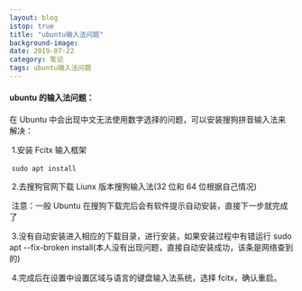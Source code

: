 ```yaml
---
layout: blog
istop: true
title: "ubuntu输入法问题"
background-image:
date: 2019-07-22
category: 笔记
tags: ubuntu输入法问题
---
```


#### ubuntu 的输入法问题：

在 Ubuntu 中会出现中文无法使用数字选择的问题，可以安装搜狗拼音输入法来解决：

​ 1.安装 Fcitx 输入框架

​ `sudo apt install`

​ 2.去搜狗官网下载 Liunx 版本搜狗输入法(32 位和 64 位根据自己情况)

​ 注意：一般 Ubuntu 在搜狗下载完后会有软件提示自动安装，直接下一步就完成了

​ 3.没有自动安装进入相应的下载目录，进行安装，如果安装过程中有错运行 sudo apt --fix-broken install(本人没有出现问题，直接自动安装成功，该条是网络查到的)

​ 4.完成后在设置中设置区域与语言的键盘输入法系统，选择 fcitx，确认重启。

